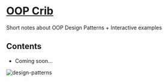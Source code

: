 # [OOP Crib](https://balovbohdan.github.io/oop-crib/)

Short notes about OOP Design Patterns + Interactive examples

## Contents
- Coming soon...

![design-patterns](https://user-images.githubusercontent.com/26161358/160658046-21165a4e-ef25-4016-aa13-ae18bddeae59.jpg)
